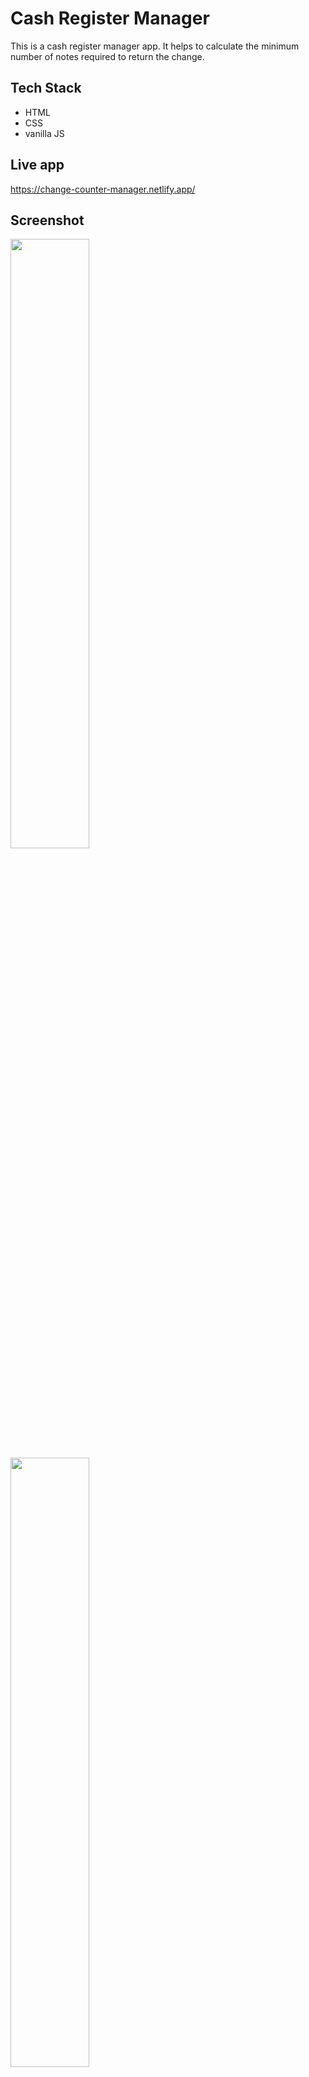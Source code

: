 
# Cash Register Manager

This is a cash register manager app. It helps to calculate the minimum number of notes required to return the change.


## Tech Stack

- HTML
- CSS
- vanilla JS



## Live app
https://change-counter-manager.netlify.app/
## Screenshot
<img src="https://user-images.githubusercontent.com/72284560/192974962-fa413fce-e7d2-47d0-ad47-577bf53dd66c.png" width="50%" height="50%">


<img src="https://user-images.githubusercontent.com/72284560/192974470-91b2e940-29db-403e-87be-2e7773574683.png" width="50%" height="50%">







